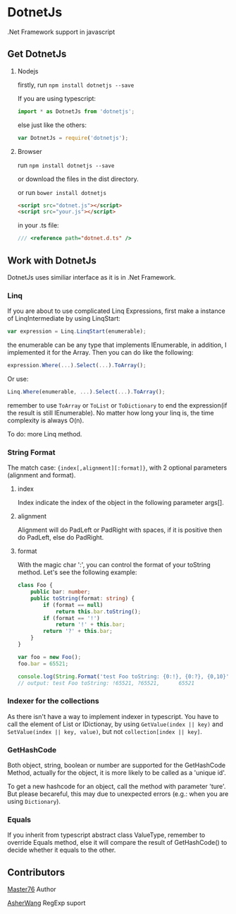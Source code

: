 # DotnetJs
.Net Framework support in javascript

## Get DotnetJs

1. Nodejs

    firstly, run ```npm install dotnetjs --save``` 

    If you are using typescript: 

    ```typescript 
    import * as DotnetJs from 'dotnetjs';
    ```

    else just like the others: 

    ```javascript 
    var DotnetJs = require('dotnetjs');
    ```

2. Browser

    run ```npm install dotnetjs --save``` 
    
    or download the files in the dist directory.
    
    or run ```bower install dotnetjs```

    ```html
    <script src="dotnet.js"></script>
    <script src="your.js"></script>
    ```

    in your .ts file: 
    
    ```typescript
    /// <reference path="dotnet.d.ts" />
    ```
    
## Work with DotnetJs

DotnetJs uses similiar interface as it is in .Net Framework.

### Linq

If you are about to use complicated Linq Expressions, first make a instance of LinqIntermediate by using LinqStart:

```typescript
var expression = Linq.LinqStart(enumerable);
```
    
the enumerable can be any type that implements IEnumerable, in addition, I implemented it for the Array. Then you can do like the following:

```typescript
expression.Where(...).Select(...).ToArray();
```

Or use:

```typescript
Linq.Where(enumerable, ...).Select(...).ToArray();
```
    
remember to use ```ToArray``` or ```ToList``` or ```ToDictionary``` to end the expression(if the result is still IEnumerable). No matter how long your linq is, the time complexity is always O(n).

To do: more Linq method.

### String Format

The match case: ```{index[,alignment][:format]}```, with 2 optional parameters (alignment and format).

1. index

    Index indicate the index of the object in the following parameter args[].

2. alignment

    Alignment will do PadLeft or PadRight with spaces, if it is positive then do PadLeft, else do PadRight.

3. format

    With the magic char ':', you can control the format of your toString method. Let's see the following example:

    ```typescript
    class Foo {
        public bar: number;
        public toString(format: string) {
            if (format == null)
                return this.bar.toString();
            if (format == '!')
                return '!' + this.bar;
            return '?' + this.bar;
        }
    }

    var foo = new Foo();
    foo.bar = 65521;

    console.log(String.Format('test Foo toString: {0:!}, {0:?}, {0,10}', foo));
    // output: test Foo toString: !65521, ?65521,      65521
    ```

### Indexer for the collections

As there isn't have a way to implement indexer in typescript. You have to call the element of List or IDictionay, by using ```GetValue(index || key)``` and ```SetValue(index || key, value)```, but not ```collection[index || key]```.

### GetHashCode

Both object, string, boolean or number are supported for the GetHashCode Method, actually for the object, it is more likely to be called as a 'unique id'.

To get a new hashcode for an object, call the method with parameter 'ture'. But please becareful, this may due to unexpected errors (e.g.: when you are using ```Dictionary```).

### Equals

If you inherit from typescript abstract class ValueType, remember to override Equals method, else it will compare the result of GetHashCode() to decide whether it equals to the other. 

## Contributors

[Master76](https://github.com/Master76) Author

[AsherWang](https://github.com/AsherWang) RegExp suport

